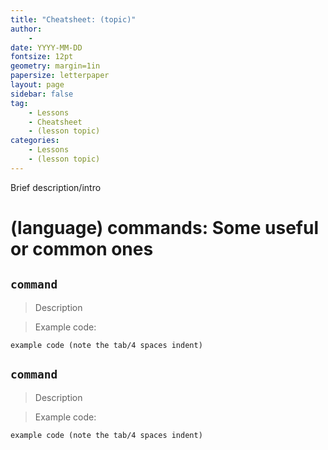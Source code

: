 ```yaml
---
title: "Cheatsheet: (topic)"
author:
    - 
date: YYYY-MM-DD
fontsize: 12pt
geometry: margin=1in
papersize: letterpaper
layout: page
sidebar: false
tag:
    - Lessons
    - Cheatsheet
    - (lesson topic)
categories:
    - Lessons
    - (lesson topic)
---
```


Brief description/intro

# (language) commands: Some useful or common ones #

## `command` ##

> Description

> Example code:

    example code (note the tab/4 spaces indent)

## `command` ##

> Description

> Example code:

    example code (note the tab/4 spaces indent)

